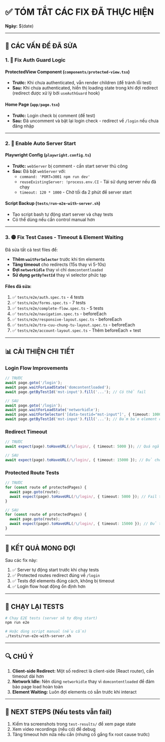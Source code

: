 # ✅ TÓM TẮT CÁC FIX ĐÃ THỰC HIỆN

**Ngày:** $(date)

---

## 🎯 CÁC VẤN ĐỀ ĐÃ SỬA

### **1. 🔴 Fix Auth Guard Logic**

#### **ProtectedView Component** (`components/protected-view.tsx`)
- **Trước:** Khi chưa authenticated, vẫn render children (để tránh lỗi test)
- **Sau:** Khi chưa authenticated, hiển thị loading state trong khi đợi redirect (redirect được xử lý bởi `useAuthGuard` hook)

#### **Home Page** (`app/page.tsx`)
- **Trước:** Login check bị comment (để test)
- **Sau:** Đã uncomment và bật lại login check - redirect về `/login` nếu chưa đăng nhập

---

### **2. 🔴 Enable Auto Server Start**

#### **Playwright Config** (`playwright.config.ts`)
- **Trước:** `webServer` bị comment - cần start server thủ công
- **Sau:** Đã bật `webServer` với:
  - `command: 'PORT=3001 npm run dev'`
  - `reuseExistingServer: !process.env.CI` - Tái sử dụng server nếu đã chạy
  - `timeout: 120 * 1000` - Chờ tối đa 2 phút để server start

#### **Script Backup** (`tests/run-e2e-with-server.sh`)
- Tạo script bash tự động start server và chạy tests
- Có thể dùng nếu cần control manual hơn

---

### **3. 🟡 Fix Test Cases - Timeout & Element Waiting**

Đã sửa tất cả test files để:
- **Thêm `waitForSelector`** trước khi tìm elements
- **Tăng timeout** cho redirects (15s thay vì 5-10s)
- **Đợi `networkidle`** thay vì chỉ `domcontentloaded`
- **Sử dụng `getByTestId`** thay vì selector phức tạp

#### **Files đã sửa:**
1. ✅ `tests/e2e/auth.spec.ts` - 4 tests
2. ✅ `tests/e2e/forms.spec.ts` - 7 tests  
3. ✅ `tests/e2e/complete-flow.spec.ts` - 5 tests
4. ✅ `tests/e2e/navigation.spec.ts` - beforeEach
5. ✅ `tests/e2e/responsive-layout.spec.ts` - beforeEach
6. ✅ `tests/e2e/tra-cuu-chung-tu-layout.spec.ts` - beforeEach
7. ✅ `tests/e2e/account-layout.spec.ts` - Thêm beforeEach + test

---

## 📊 CẢI THIỆN CHI TIẾT

### **Login Flow Improvements**
```typescript
// TRƯỚC
await page.goto('/login');
await page.waitForLoadState('domcontentloaded');
await page.getByTestId('mst-input').fill('...'); // Có thể fail

// SAU  
await page.goto('/login');
await page.waitForLoadState('networkidle');
await page.waitForSelector('[data-testid="mst-input"]', { timeout: 10000 });
await page.getByTestId('mst-input').fill('...'); // Đảm bảo element có sẵn
```

### **Redirect Timeout**
```typescript
// TRƯỚC
await expect(page).toHaveURL(/\/login/, { timeout: 5000 }); // Quá ngắn cho client-side redirect

// SAU
await expect(page).toHaveURL(/\/login/, { timeout: 15000 }); // Đủ cho client-side redirect
```

### **Protected Route Tests**
```typescript
// TRƯỚC
for (const route of protectedPages) {
  await page.goto(route);
  await expect(page).toHaveURL(/\/login/, { timeout: 5000 }); // Fail thường xuyên
}

// SAU
for (const route of protectedPages) {
  await page.goto(route);
  await expect(page).toHaveURL(/\/login/, { timeout: 15000 }); // Đủ thời gian
}
```

---

## 🎯 KẾT QUẢ MONG ĐỢI

Sau các fix này:
1. ✅ Server tự động start trước khi chạy tests
2. ✅ Protected routes redirect đúng về `/login`
3. ✅ Tests đợi elements đúng cách, không bị timeout
4. ✅ Login flow hoạt động ổn định hơn

---

## 🧪 CHẠY LẠI TESTS

```bash
# Chạy E2E tests (server sẽ tự động start)
npm run e2e

# Hoặc dùng script manual (nếu cần)
./tests/run-e2e-with-server.sh
```

---

## 🔍 CHÚ Ý

1. **Client-side Redirect:** Một số redirect là client-side (React router), cần timeout dài hơn
2. **Network Idle:** Nên dùng `networkidle` thay vì `domcontentloaded` để đảm bảo page load hoàn toàn
3. **Element Waiting:** Luôn đợi elements có sẵn trước khi interact

---

## 📝 NEXT STEPS (Nếu tests vẫn fail)

1. Kiểm tra screenshots trong `test-results/` để xem page state
2. Xem video recordings (nếu có) để debug
3. Tăng timeout hơn nữa nếu cần (nhưng cố gắng fix root cause trước)



